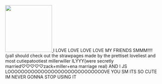 <a href="https://github.com/kittinan/spotify-github-profile">
  <img src="https://spotify-github-profile.kittinanx.com/api/view?uid=31iqdhgkkor3xz6e424ojw2xxlaa&cover_image=true&theme=default&show_offline=true&background_color=0e1116&interchange=false&bar_color=e41111" width="150">
</a>
I LOVE LOVE LOVE LOVE MY FRIENDS SMMM!!!! (yall should check out the strawpages made by the prettiset loveliest and most cutiepatootiest millerwiller ILYYY(were secretly married♡♡♡♡♡zack+miller+ena marriage real) AND I JS LOOOOOOOOOOOOOOOOOOOOOOOOOOOOOVE YOU SM ITS SO CUTE IM NEVER GONNA STOP USING IT
